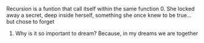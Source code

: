 Recursion is a funtion that call itself within the same function
0. She locked away a secret, deep inside herself, something she once knew to be true... but chose to forget
1. Why is it so important to dream? Because, in my dreams we are together
